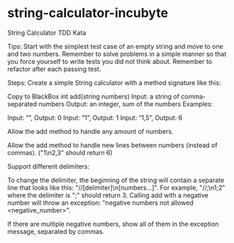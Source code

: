 # string-calculator-incubyte
String Calculator TDD Kata

Tips:
Start with the simplest test case of an empty string and move to one and two numbers.
Remember to solve problems in a simple manner so that you force yourself to write tests you did not think about.
Remember to refactor after each passing test.

Steps:
Create a simple String calculator with a method signature like this:

Copy to BlackBox
int add(string numbers)
Input: a string of comma-separated numbers
Output: an integer, sum of the numbers
Examples:

Input: “”, Output: 0
Input: “1”, Output: 1
Input: “1,5”, Output: 6

Allow the add method to handle any amount of numbers.

Allow the add method to handle new lines between numbers (instead of commas). ("1\n2,3" should return 6)

Support different delimiters:

To change the delimiter, the beginning of the string will contain a separate line that looks like this: "//[delimiter]\n[numbers…]". For example, "//;\n1;2" where the delimiter is ";" should return 3.
Calling add with a negative number will throw an exception: "negative numbers not allowed <negative_number>".

If there are multiple negative numbers, show all of them in the exception message, separated by commas.
